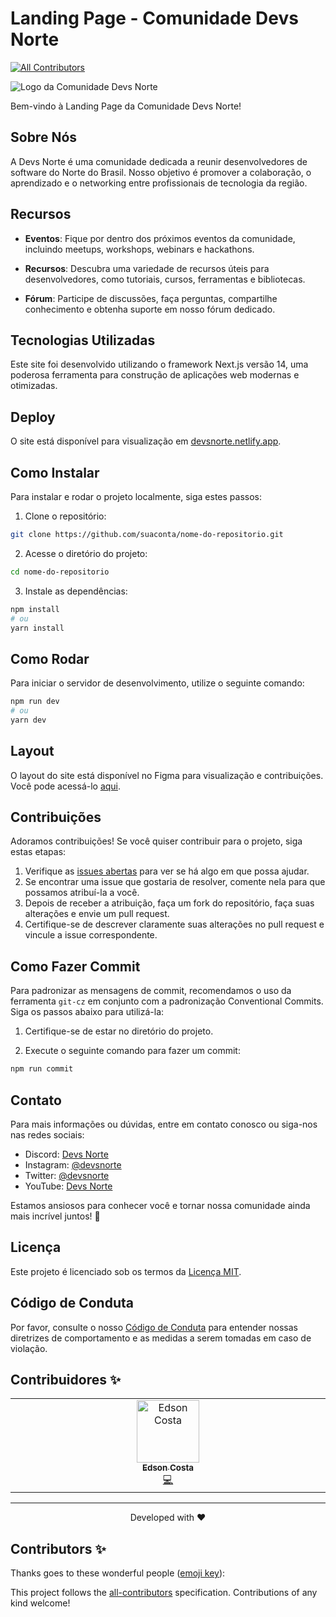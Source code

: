 # Landing Page - Comunidade Devs Norte
<!-- ALL-CONTRIBUTORS-BADGE:START - Do not remove or modify this section -->
[![All Contributors](https://img.shields.io/badge/all_contributors-1-orange.svg?style=flat-square)](#contributors-)
<!-- ALL-CONTRIBUTORS-BADGE:END -->

![Logo da Comunidade Devs Norte](https://imgur.com/0OLFKkZ.png)

Bem-vindo à Landing Page da Comunidade Devs Norte!

## Sobre Nós

A Devs Norte é uma comunidade dedicada a reunir desenvolvedores de software do Norte do Brasil. Nosso objetivo é promover a colaboração, o aprendizado e o networking entre profissionais de tecnologia da região.

## Recursos

- **Eventos**: Fique por dentro dos próximos eventos da comunidade, incluindo meetups, workshops, webinars e hackathons.

- **Recursos**: Descubra uma variedade de recursos úteis para desenvolvedores, como tutoriais, cursos, ferramentas e bibliotecas.

- **Fórum**: Participe de discussões, faça perguntas, compartilhe conhecimento e obtenha suporte em nosso fórum dedicado.

## Tecnologias Utilizadas

Este site foi desenvolvido utilizando o framework Next.js versão 14, uma poderosa ferramenta para construção de aplicações web modernas e otimizadas.

## Deploy

O site está disponível para visualização em [devsnorte.netlify.app](https://devsnorte.netlify.app/).

## Como Instalar

Para instalar e rodar o projeto localmente, siga estes passos:

1. Clone o repositório:

```bash
git clone https://github.com/suaconta/nome-do-repositorio.git
```

2. Acesse o diretório do projeto:

```bash
cd nome-do-repositorio
```

3. Instale as dependências:

```bash
npm install
# ou
yarn install
```

## Como Rodar

Para iniciar o servidor de desenvolvimento, utilize o seguinte comando:

```bash
npm run dev
# ou
yarn dev
```

## Layout

O layout do site está disponível no Figma para visualização e contribuições. Você pode acessá-lo [aqui](https://www.figma.com/file/eenBVFzu17zB259Xw6OUwu/Devs-Norte---Site-Redesign?type=design&node-id=31%3A173&mode=design&t=WJTjULmKOs3K9chc-1).

## Contribuições

Adoramos contribuições! Se você quiser contribuir para o projeto, siga estas etapas:

1. Verifique as [issues abertas](https://github.com/suaconta/nome-do-repositorio/issues) para ver se há algo em que possa ajudar.
2. Se encontrar uma issue que gostaria de resolver, comente nela para que possamos atribuí-la a você.
3. Depois de receber a atribuição, faça um fork do repositório, faça suas alterações e envie um pull request.
4. Certifique-se de descrever claramente suas alterações no pull request e vincule a issue correspondente.

## Como Fazer Commit

Para padronizar as mensagens de commit, recomendamos o uso da ferramenta `git-cz` em conjunto com a padronização Conventional Commits. Siga os passos abaixo para utilizá-la:

1. Certifique-se de estar no diretório do projeto.

2. Execute o seguinte comando para fazer um commit:

```bash
npm run commit
```

## Contato

Para mais informações ou dúvidas, entre em contato conosco ou siga-nos nas redes sociais:

- Discord: [Devs Norte](https://discord.gg/V825KxKzcQ)
- Instagram: [@devsnorte](https://instagram.com/devsnorte)
- Twitter: [@devsnorte](https://twitter.com/devsnorte)
- YouTube: [Devs Norte](https://www.youtube.com/c/DevsNorte)

Estamos ansiosos para conhecer você e tornar nossa comunidade ainda mais incrível juntos! 🚀

## Licença

Este projeto é licenciado sob os termos da [Licença MIT](LICENSE.md).

## Código de Conduta

Por favor, consulte o nosso [Código de Conduta](CODE_OF_CONDUCT.md) para entender nossas diretrizes de comportamento e as medidas a serem tomadas em caso de violação.

## Contribuidores ✨

<!-- ALL-CONTRIBUTORS-LIST:START - Do not remove or modify this section -->
<!-- prettier-ignore-start -->
<!-- markdownlint-disable -->
<table>
  <tbody>
    <tr>
      <td align="center" valign="top" width="14.28%"><a href="https://www.gitshowcase.com/ecsistem"><img src="https://avatars.githubusercontent.com/u/61160635?v=4?s=100" width="100px;" alt="Edson Costa"/><br /><sub><b>Edson Costa</b></sub></a><br /><a href="https://github.com/devsnorte/devsnorte-landing-page/commits?author=ecsistem" title="Code">💻</a></td>
    </tr>
  </tbody>
</table>

<!-- markdownlint-restore -->
<!-- prettier-ignore-end -->

<!-- ALL-CONTRIBUTORS-LIST:END -->

---
<p align="center">
Developed with ❤️
</p>

## Contributors ✨

Thanks goes to these wonderful people ([emoji key](https://allcontributors.org/docs/en/emoji-key)):

<!-- ALL-CONTRIBUTORS-LIST:START - Do not remove or modify this section -->
<!-- prettier-ignore-start -->
<!-- markdownlint-disable -->
<!-- markdownlint-restore -->
<!-- prettier-ignore-end -->
<!-- ALL-CONTRIBUTORS-LIST:END -->

This project follows the [all-contributors](https://github.com/all-contributors/all-contributors) specification. Contributions of any kind welcome!